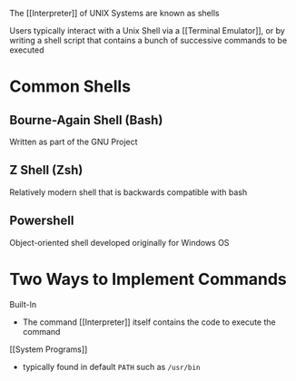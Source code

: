 The [[Interpreter]] of UNIX Systems are known as shells

Users typically interact with a Unix Shell via a [[Terminal Emulator]], or by writing a shell script that contains a bunch of successive commands to be executed

# Common Shells
## Bourne-Again Shell (Bash)
Written as part of the GNU Project

## Z Shell (Zsh)
Relatively modern shell that is backwards compatible with bash

## Powershell
Object-oriented shell developed originally for Windows OS

# Two Ways to Implement Commands
 Built-In
- The command [[Interpreter]] itself contains the code to execute the command

[[System Programs]]
- typically found in default `PATH` such as `/usr/bin`